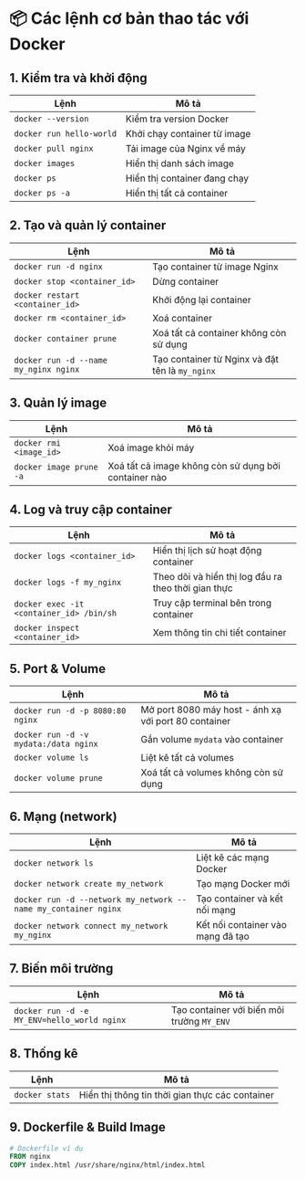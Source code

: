 # 📦 Các lệnh cơ bản thao tác với Docker

## 1. Kiểm tra và khởi động
| Lệnh | Mô tả |
|------|------|
| `docker --version` | Kiểm tra version Docker |
| `docker run hello-world` | Khởi chạy container từ image |
| `docker pull nginx` | Tải image của Nginx về máy |
| `docker images` | Hiển thị danh sách image |
| `docker ps` | Hiển thị container đang chạy |
| `docker ps -a` | Hiển thị tất cả container |

## 2. Tạo và quản lý container
| Lệnh | Mô tả |
|------|------|
| `docker run -d nginx` | Tạo container từ image Nginx |
| `docker stop <container_id>` | Dừng container |
| `docker restart <container_id>` | Khởi động lại container |
| `docker rm <container_id>` | Xoá container |
| `docker container prune` | Xoá tất cả container không còn sử dụng |
| `docker run -d --name my_nginx nginx` | Tạo container từ Nginx và đặt tên là `my_nginx` |

## 3. Quản lý image
| Lệnh | Mô tả |
|------|------|
| `docker rmi <image_id>` | Xoá image khỏi máy |
| `docker image prune -a` | Xoá tất cả image không còn sử dụng bởi container nào |

## 4. Log và truy cập container
| Lệnh | Mô tả |
|------|------|
| `docker logs <container_id>` | Hiển thị lịch sử hoạt động container |
| `docker logs -f my_nginx` | Theo dõi và hiển thị log đầu ra theo thời gian thực |
| `docker exec -it <container_id> /bin/sh` | Truy cập terminal bên trong container |
| `docker inspect <container_id>` | Xem thông tin chi tiết container |

## 5. Port & Volume
| Lệnh | Mô tả |
|------|------|
| `docker run -d -p 8080:80 nginx` | Mở port 8080 máy host - ánh xạ với port 80 container |
| `docker run -d -v mydata:/data nginx` | Gắn volume `mydata` vào container |
| `docker volume ls` | Liệt kê tất cả volumes |
| `docker volume prune` | Xoá tất cả volumes không còn sử dụng |

## 6. Mạng (network)
| Lệnh | Mô tả |
|------|------|
| `docker network ls` | Liệt kê các mạng Docker |
| `docker network create my_network` | Tạo mạng Docker mới |
| `docker run -d --network my_network --name my_container nginx` | Tạo container và kết nối mạng |
| `docker network connect my_network my_nginx` | Kết nối container vào mạng đã tạo |

## 7. Biến môi trường
| Lệnh | Mô tả |
|------|------|
| `docker run -d -e MY_ENV=hello_world nginx` | Tạo container với biến môi trường `MY_ENV` |

## 8. Thống kê
| Lệnh | Mô tả |
|------|------|
| `docker stats` | Hiển thị thông tin thời gian thực các container |

## 9. Dockerfile & Build Image
```Dockerfile
# Dockerfile ví dụ
FROM nginx
COPY index.html /usr/share/nginx/html/index.html

